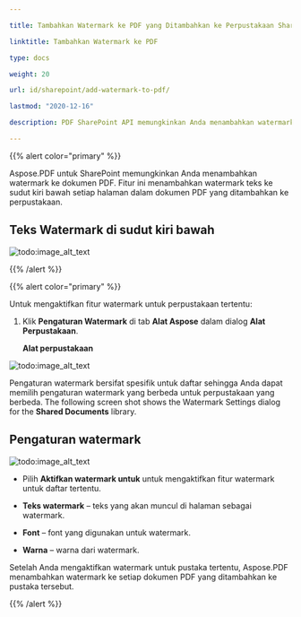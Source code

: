 ```yaml
---

title: Tambahkan Watermark ke PDF yang Ditambahkan ke Perpustakaan SharePoint

linktitle: Tambahkan Watermark ke PDF

type: docs

weight: 20

url: id/sharepoint/add-watermark-to-pdf/

lastmod: "2020-12-16"

description: PDF SharePoint API memungkinkan Anda menambahkan watermark ke dokumen PDF yang ditambahkan ke perpustakaan.

---
```




{{% alert color="primary" %}}



Aspose.PDF untuk SharePoint memungkinkan Anda menambahkan watermark ke dokumen PDF. Fitur ini menambahkan watermark teks ke sudut kiri bawah setiap halaman dalam dokumen PDF yang ditambahkan ke perpustakaan.



## **Teks Watermark di sudut kiri bawah**



![todo:image_alt_text](add-watermark-to-pdf_1.jpg)



{{% /alert %}}



{{% alert color="primary" %}}



Untuk mengaktifkan fitur watermark untuk perpustakaan tertentu:



1. Klik **Pengaturan Watermark** di tab **Alat Aspose** dalam dialog **Alat Perpustakaan**.



   **Alat perpustakaan**



![todo:image_alt_text](add-watermark-to-pdf_2.jpg)



Pengaturan watermark bersifat spesifik untuk daftar sehingga Anda dapat memilih pengaturan watermark yang berbeda untuk perpustakaan yang berbeda. The following screen shot shows the Watermark Settings dialog for the **Shared Documents** library.

## **Pengaturan watermark**

![todo:image_alt_text](add-watermark-to-pdf_3.jpg)

- Pilih **Aktifkan watermark untuk** untuk mengaktifkan fitur watermark untuk daftar tertentu.

- **Teks watermark** – teks yang akan muncul di halaman sebagai watermark.

- **Font** – font yang digunakan untuk watermark.

- **Warna** – warna dari watermark.

Setelah Anda mengaktifkan watermark untuk pustaka tertentu, Aspose.PDF menambahkan watermark ke setiap dokumen PDF yang ditambahkan ke pustaka tersebut.

{{% /alert %}}
